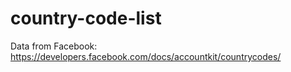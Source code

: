# country-code-list
Data from Facebook: https://developers.facebook.com/docs/accountkit/countrycodes/
